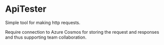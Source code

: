 # ApiTester

Simple tool for making http requests. 

Require connection to Azure Cosmos for storing the request and responses and thus supporting team collaboration.
